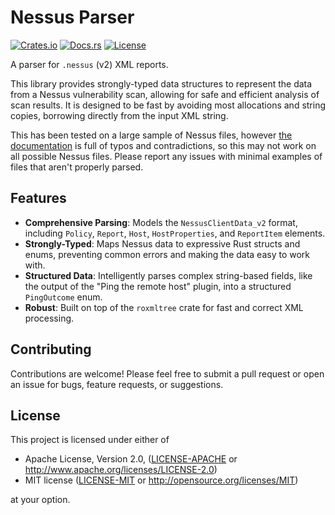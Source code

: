 # Nessus Parser

[![Crates.io](https://img.shields.io/crates/v/nessus-parser.svg)](https://crates.io/crates/nessus-parser)
[![Docs.rs](https://docs.rs/nessus-parser/badge.svg)](https://docs.rs/nessus-parser)
[![License](https://img.shields.io/badge/license-MIT%2FApache--2.0-blue.svg)](LICENSE)

A parser for `.nessus` (v2) XML reports.

This library provides strongly-typed data structures to represent the data from a Nessus vulnerability scan, allowing for safe and efficient analysis of scan results. It is designed to be fast by avoiding most allocations and string copies, borrowing directly from the input XML string.

This has been tested on a large sample of Nessus files, however [the documentation](https://static.tenable.com/documentation/nessus_v2_file_format.pdf) is full of typos and contradictions, so this may not work on all possible Nessus files. Please report any issues with minimal examples of files that aren't properly parsed.

## Features

- **Comprehensive Parsing**: Models the `NessusClientData_v2` format, including `Policy`, `Report`, `Host`, `HostProperties`, and `ReportItem` elements.
- **Strongly-Typed**: Maps Nessus data to expressive Rust structs and enums, preventing common errors and making the data easy to work with.
- **Structured Data**: Intelligently parses complex string-based fields, like the output of the "Ping the remote host" plugin, into a structured `PingOutcome` enum.
- **Robust**: Built on top of the `roxmltree` crate for fast and correct XML processing.

## Contributing

Contributions are welcome! Please feel free to submit a pull request or open an issue for bugs, feature requests, or suggestions.

## License

This project is licensed under either of

- Apache License, Version 2.0, ([LICENSE-APACHE](LICENSE-APACHE) or <http://www.apache.org/licenses/LICENSE-2.0>)
- MIT license ([LICENSE-MIT](LICENSE-MIT) or <http://opensource.org/licenses/MIT>)

at your option.
